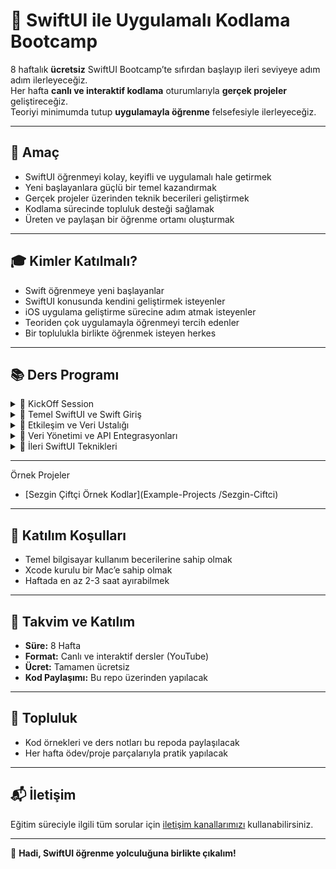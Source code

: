 # 🎉 SwiftUI ile Uygulamalı Kodlama Bootcamp

8 haftalık **ücretsiz** SwiftUI Bootcamp’te sıfırdan başlayıp ileri seviyeye adım adım ilerleyeceğiz.  
Her hafta **canlı ve interaktif kodlama** oturumlarıyla **gerçek projeler** geliştireceğiz.  
Teoriyi minimumda tutup **uygulamayla öğrenme** felsefesiyle ilerleyeceğiz.

---

## 🎯 Amaç
- SwiftUI öğrenmeyi kolay, keyifli ve uygulamalı hale getirmek  
- Yeni başlayanlara güçlü bir temel kazandırmak  
- Gerçek projeler üzerinden teknik becerileri geliştirmek  
- Kodlama sürecinde topluluk desteği sağlamak  
- Üreten ve paylaşan bir öğrenme ortamı oluşturmak  

---

## 🎓 Kimler Katılmalı?
- Swift öğrenmeye yeni başlayanlar  
- SwiftUI konusunda kendini geliştirmek isteyenler  
- iOS uygulama geliştirme sürecine adım atmak isteyenler  
- Teoriden çok uygulamayla öğrenmeyi tercih edenler  
- Bir toplulukla birlikte öğrenmek isteyen herkes  

---

## 📚 Ders Programı

<details>
<summary>📅 KickOff Session</summary>

- [🎥 Yayın Kaydı](https://www.youtube.com/live/hYk4lX6FPyE?si=L7kRzaObSj3S09Z7)
</details>

<details>
<summary>📅 Temel SwiftUI ve Swift Giriş</summary>

- [🎥 Ders-1 — Modern Programlamanın Temelleri](https://www.youtube.com/live/S7VwNftIrCo?si=nQekYnozekHYiVEj)  
- [🎥 Ders-2 — Olmazsa Olmaz OOP Mantığı](https://www.youtube.com/live/ikzdvQuMVM0?si=J1cZRvOlc4Jtjbfr)  
- [🎥 Ders-3 — Webinar: Anıl Taşkıran]()  
- [🎥 Ders-4 — SwiftLayout Tasarımı](https://www.youtube.com/live/VhRuVDSEgjQ?si=P0f9AO7wrXuanokY)   
</details>

<details>
<summary>📅 Etkileşim ve Veri Ustalığı</summary>

- [🎥 Ders-5 — Webinar: Meryem Şahin]()  
- [🎥 Ders-6 — State Yönetimi]()  
- [🎥 Ders-7 — SwiftUI’da Liste Tasarımı]()  
- [🎥 Ders-8 — MVVM Mimarisi]()  
- [🎥 Ders-9 — Formlar, Modallar ve Detay Sayfaları]()   
</details>

<details>
<summary>📅 Veri Yönetimi ve API Entegrasyonları</summary>

- [🎥 Ders-10 — UserDefaults Kullanımı]()  
- [🎥 Ders-11 — CoreData Kullanımı]()  
- [🎥 Ders-12 — URLSession Kullanımı]()  
- [🎥 Ders-13 — API Tabanlı Listeleme]()  
</details>

<details>
<summary>📅 İleri SwiftUI Teknikleri</summary>

- [🎥 Ders-14 — Lokasyon Servisi ile Uygulamalar]()  
- [🎥 Ders-15 — SwiftUI ile Widget Geliştirme]()  
- [🎥 Ders-16 — Erişilebilirlik (Accessibility)]()  
- [🎥 Ders-17 — Webinar: Yiğit Alp Çıray]()  
- [🎥 Ders-18 — Otomatik Testler]()  
- [🎥 Ders-19 — Webinar: Can Yoldaş]()  
</details>

---

<summary>Örnek Projeler</summary>

- [Sezgin Çiftçi Örnek Kodlar](Example-Projects
/Sezgin-Ciftci)  

</details>

---

## 📌 Katılım Koşulları
- Temel bilgisayar kullanım becerilerine sahip olmak  
- Xcode kurulu bir Mac’e sahip olmak  
- Haftada en az 2-3 saat ayırabilmek  

---

## 📅 Takvim ve Katılım
- **Süre:** 8 Hafta  
- **Format:** Canlı ve interaktif dersler (YouTube)  
- **Ücret:** Tamamen ücretsiz  
- **Kod Paylaşımı:** Bu repo üzerinden yapılacak  

---

## 🤝 Topluluk
- Kod örnekleri ve ders notları bu repoda paylaşılacak  
- Her hafta ödev/proje parçalarıyla pratik yapılacak  

---

## 📬 İletişim
Eğitim süreciyle ilgili tüm sorular için [iletişim kanallarımızı](https://lodos.sh/event/15511608891682461095/details) kullanabilirsiniz.

---

🚀 **Hadi, SwiftUI öğrenme yolculuğuna birlikte çıkalım!**




